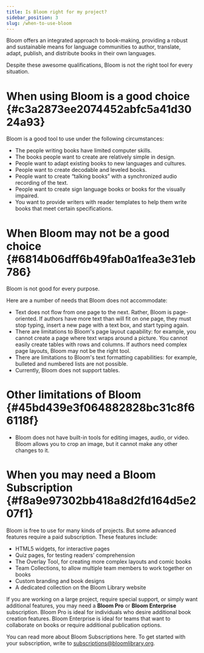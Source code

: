```yaml
---
title: Is Bloom right for my project?
sidebar_position: 3
slug: /when-to-use-bloom
---
```




Bloom offers an integrated approach to book-making, providing a robust and sustainable means for language communities to author, translate, adapt, publish, and distribute books in their own languages.


Despite these awesome qualifications, Bloom is not the right tool for every situation. 


# When using Bloom is a good choice {#c3a2873ee2074452abfc5a41d3024a93}


Bloom is a good tool to use under the following circumstances:

- The people writing books have limited computer skills.
- The books people want to create are relatively simple in design.
- People want to adapt existing books to new languages and cultures.
- People want to create decodable and leveled books.
- People want to create “talking books” with a synchronized audio recording of the text.
- People want to create sign language books or books for the visually impaired.
- You want to provide writers with reader templates to help them write books that meet certain specifications.

# When Bloom may not be a good choice {#6814b06dff6b49fab0a1fea3e31eb786}


Bloom is not good for every purpose. 


Here are a number of needs that Bloom does not accommodate:

- Text does not flow from one page to the next. Rather, Bloom is page-oriented. If authors have more text than will fit on one page, they must stop typing, insert a new page with a text box, and start typing again.
- There are limitations to Bloom's page layout capability: for example, you cannot create a page where text wraps around a picture. You cannot easily create tables with rows and columns. If authors need complex page layouts, Bloom may not be the right tool.
- There are limitations to Bloom's text formatting capabilities: for example, bulleted and numbered lists are not possible.
- Currently, Bloom does not support tables.

# Other limitations of Bloom {#45bd439e3f064882828bc31c8f66118f}

- Bloom does not have built-in tools for editing images, audio, or video. Bloom allows you to crop an image, but it cannot make any other changes to it.

# When you may need a Bloom Subscription {#f8a9e97302bb418a8d2fd164d5e207f1}


Bloom is free to use for many kinds of projects. But some advanced features require a paid subscription. These features include:

- HTML5 widgets, for interactive pages
- Quiz pages, for testing readers’ comprehension
- The Overlay Tool, for creating more complex layouts and comic books
- Team Collections, to allow multiple team members to work together on books
- Custom branding and book designs
- A dedicated collection on the Bloom Library website

If you are working on a large project, require special support, or simply want additional features, you may need a **Bloom Pro** or **Bloom Enterprise** subscription. Bloom Pro is ideal for individuals who desire additional book creation features. Bloom Enterprise is ideal for teams that want to collaborate on books or require additional publication options.


You can read more about Bloom Subscriptions here. To get started with your subscription, write to subscriptions@bloomlibrary.org.

